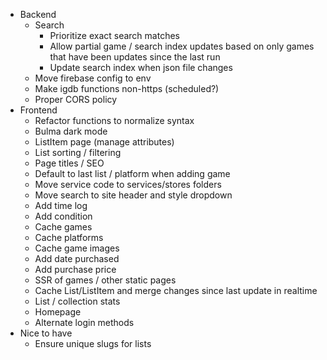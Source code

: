 - Backend
  - Search
    - Prioritize exact search matches
    - Allow partial game / search index updates based on only games that have been updates since the last run
    - Update search index when json file changes
  - Move firebase config to env
  - Make igdb functions non-https (scheduled?)
  - Proper CORS policy
- Frontend
  - Refactor functions to normalize syntax
  - Bulma dark mode
  - ListItem page (manage attributes)
  - List sorting / filtering
  - Page titles / SEO
  - Default to last list / platform when adding game
  - Move service code to services/stores folders
  - Move search to site header and style dropdown
  - Add time log
  - Add condition
  - Cache games
  - Cache platforms
  - Cache game images
  - Add date purchased
  - Add purchase price
  - SSR of games / other static pages
  - Cache List/ListItem and merge changes since last update in realtime
  - List / collection stats
  - Homepage
  - Alternate login methods
- Nice to have
  - Ensure unique slugs for lists
